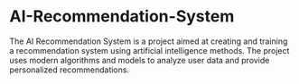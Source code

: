 # AI-Recommendation-System
The AI Recommendation System is a project aimed at creating and training a recommendation system using artificial intelligence methods. The project uses modern algorithms and models to analyze user data and provide personalized recommendations.
